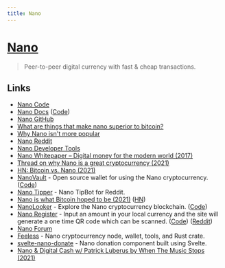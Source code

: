 ```yaml
---
title: Nano
---
```


# [Nano](https://nano.org/)

> Peer-to-peer digital currency with fast & cheap transactions.


## Links

- [Nano Code](https://github.com/nanocurrency/nano-node)
- [Nano Docs](https://docs.nano.org/) ([Code](https://github.com/nanocurrency/nano-docs))
- [Nano GitHub](https://github.com/nanocurrency)
- [What are things that make nano superior to bitcoin?](https://www.reddit.com/r/nanocurrency/comments/kpbsin/what_are_things_that_make_nano_superior_to_bitcoin/)
- [Why Nano isn't more popular](https://www.reddit.com/r/nanocurrency/comments/btm4yk/how_the_hell_is_nano_not_a_top_10_cryptocurrency/ep000vh/)
- [Nano Reddit](https://www.reddit.com/r/nanocurrency/)
- [Nano Developer Tools](https://nano.org/en/tools)
- [Nano Whitepaper – Digital money for the modern world (2017)](https://docs.nano.org/whitepaper/english/)
- [Thread on why Nano is a great cryptocurrency (2021)](https://twitter.com/keyzersoze03/status/1353082563821260800)
- [HN: Bitcoin vs. Nano (2021)](https://news.ycombinator.com/item?id=25978219)
- [NanoVault](https://nanovault.io/) - Open source wallet for using the Nano cryptocurrency. ([Code](https://github.com/cronoh/nanovault))
- [Nano Tipper](https://github.com/danhitchcock/nano_tipper_z) - Nano TipBot for Reddit.
- [Nano is what Bitcoin hoped to be (2021)](https://magnuschatt.medium.com/nano-is-what-bitcoin-hoped-to-be-a84aecf46b74) ([HN](https://news.ycombinator.com/item?id=26202952))
- [NanoLooker](https://nanolooker.com/) - Explore the Nano cryptocurrency blockchain. ([Code](https://github.com/running-coder/nanolooker))
- [Nano Register](https://awesomepandapig.github.io/NanoRegister/) - Input an amount in your local currency and the site will generate a one time QR code which can be scanned. ([Code](https://github.com/awesomepandapig/NanoRegister)) ([Reddit](https://www.reddit.com/r/nanocurrency/comments/m1fuxl/introducing_nano_register/))
- [Nano Forum](https://forum.nano.org/latest)
- [Feeless](https://github.com/feeless/feeless) - Nano cryptocurrency node, wallet, tools, and Rust crate.
- [svelte-nano-donate](https://github.com/small-tech/svelte-nano-donate) - Nano donation component built using Svelte.
- [Nano & Digital Cash w/ Patrick Luberus by When The Music Stops (2021)](https://anchor.fm/when-the-music-stops/episodes/Nano--Digital-Cash-w-Patrick-Luberus-e15db6b)
